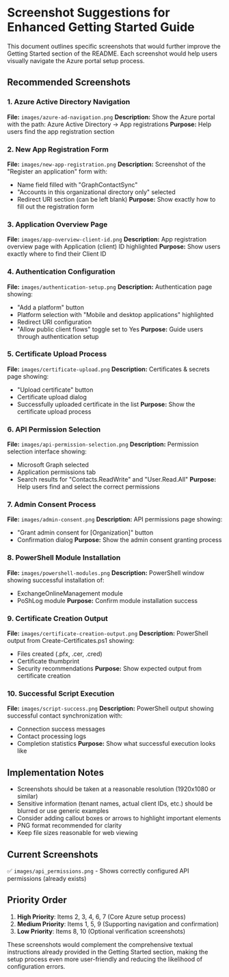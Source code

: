 # Screenshot Suggestions for Enhanced Getting Started Guide

This document outlines specific screenshots that would further improve the Getting Started section of the README. Each screenshot would help users visually navigate the Azure portal setup process.

## Recommended Screenshots

### 1. Azure Active Directory Navigation
**File:** `images/azure-ad-navigation.png`
**Description:** Show the Azure portal with the path: Azure Active Directory → App registrations
**Purpose:** Help users find the app registration section

### 2. New App Registration Form
**File:** `images/new-app-registration.png`
**Description:** Screenshot of the "Register an application" form with:
- Name field filled with "GraphContactSync"
- "Accounts in this organizational directory only" selected
- Redirect URI section (can be left blank)
**Purpose:** Show exactly how to fill out the registration form

### 3. Application Overview Page
**File:** `images/app-overview-client-id.png`
**Description:** App registration overview page with Application (client) ID highlighted
**Purpose:** Show users exactly where to find their Client ID

### 4. Authentication Configuration
**File:** `images/authentication-setup.png`
**Description:** Authentication page showing:
- "Add a platform" button
- Platform selection with "Mobile and desktop applications" highlighted
- Redirect URI configuration
- "Allow public client flows" toggle set to Yes
**Purpose:** Guide users through authentication setup

### 5. Certificate Upload Process
**File:** `images/certificate-upload.png`
**Description:** Certificates & secrets page showing:
- "Upload certificate" button
- Certificate upload dialog
- Successfully uploaded certificate in the list
**Purpose:** Show the certificate upload process

### 6. API Permission Selection
**File:** `images/api-permission-selection.png`
**Description:** Permission selection interface showing:
- Microsoft Graph selected
- Application permissions tab
- Search results for "Contacts.ReadWrite" and "User.Read.All"
**Purpose:** Help users find and select the correct permissions

### 7. Admin Consent Process
**File:** `images/admin-consent.png`
**Description:** API permissions page showing:
- "Grant admin consent for [Organization]" button
- Confirmation dialog
**Purpose:** Show the admin consent granting process

### 8. PowerShell Module Installation
**File:** `images/powershell-modules.png`
**Description:** PowerShell window showing successful installation of:
- ExchangeOnlineManagement module
- PoShLog module
**Purpose:** Confirm module installation success

### 9. Certificate Creation Output
**File:** `images/certificate-creation-output.png`
**Description:** PowerShell output from Create-Certificates.ps1 showing:
- Files created (.pfx, .cer, .cred)
- Certificate thumbprint
- Security recommendations
**Purpose:** Show expected output from certificate creation

### 10. Successful Script Execution
**File:** `images/script-success.png`
**Description:** PowerShell output showing successful contact synchronization with:
- Connection success messages
- Contact processing logs
- Completion statistics
**Purpose:** Show what successful execution looks like

## Implementation Notes

- Screenshots should be taken at a reasonable resolution (1920x1080 or similar)
- Sensitive information (tenant names, actual client IDs, etc.) should be blurred or use generic examples
- Consider adding callout boxes or arrows to highlight important elements
- PNG format recommended for clarity
- Keep file sizes reasonable for web viewing

## Current Screenshots

✅ `images/api_permissions.png` - Shows correctly configured API permissions (already exists)

## Priority Order

1. **High Priority**: Items 2, 3, 4, 6, 7 (Core Azure setup process)
2. **Medium Priority**: Items 1, 5, 9 (Supporting navigation and confirmation)
3. **Low Priority**: Items 8, 10 (Optional verification screenshots)

These screenshots would complement the comprehensive textual instructions already provided in the Getting Started section, making the setup process even more user-friendly and reducing the likelihood of configuration errors.